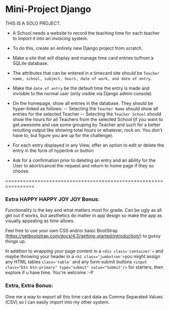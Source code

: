 # Mini-Project Django

THIS IS A SOLO PROJECT.

* A School needs a website to record the teaching time for each teacher to import it into an invoicing system. 

* To do this, create an entirely new Django project from scratch. 

* Make a site that will display and manage time card entries to/from a SQLite database. 

* The attributes that can be entered in a timecard site should be ```Teacher name, school, subject, hours, date of work, and date of entry```.

* Make the ```date of entry``` be the default time the entry is made and invisible to the normal user (only visible via Django admin console)

* On the homepage, show all entries in the database. They should be hyper-linked as follows:
-- Selecting the ```Teacher Name``` should show all entries for the selected Teacher
-- Selecting the ```Teacher School``` should show the hours for all Teachers from the selected School (if you want to get awesome and use some grouping by Teacher and such for a better resulting output like showing total hours or whatever, rock on. You don't have to, but figure you are up for the challenge).

* For each entry displayed in any View, offer an option to edit or delete the entry in the form of hyperlink or button

* Ask for a confirmation prior to deleting an entry and an ability for the User to abort/cancel the request and return to home page if they so choose.

================================================================

### Extra HAPPY HAPPY JOY JOY Bonus: 

Functionality is the key and what matters most for grade. Can be ugly as all get out if works, but aesthetics do matter in app design so make the app as visually appealing as time allows. 

Feel free to use your own CSS and/or basic BootStrap (https://getbootstrap.com/docs/4.3/getting-started/introduction/) to gussy things up. 

In addition to wrapping your page content in a ```<div class='container'>``` and maybe throwing your header in a ```<h1 class='jumbotron'>```you might assign any HTML tables ```class='table'``` and any form submit buttons ```<input class="btn btn-primary" type="submit" value="Submit"/>``` for starters, then explore if u have time. You're welcome :-P 

### Extra, Extra Bonus:
Give me a way to export all this time card data as Comma Separated Values (CSV) so I can easily import into my other system.



